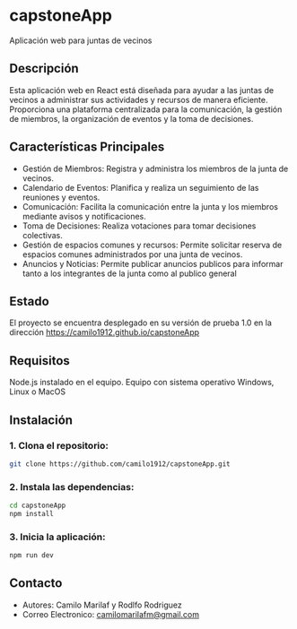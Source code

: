 # capstoneApp
Aplicación web para juntas de vecinos

## Descripción

Esta aplicación web en React está diseñada para ayudar a las juntas de vecinos a administrar sus actividades y recursos de manera eficiente. Proporciona una plataforma centralizada para la comunicación, la gestión de miembros, la organización de eventos y la toma de decisiones.

## Características Principales

- Gestión de Miembros: Registra y administra los miembros de la junta de vecinos.
- Calendario de Eventos: Planifica y realiza un seguimiento de las reuniones y eventos.
- Comunicación: Facilita la comunicación entre la junta y los miembros mediante avisos y notificaciones.
- Toma de Decisiones: Realiza votaciones para tomar decisiones colectivas.
- Gestión de espacios comunes y recursos: Permite solicitar reserva de espacios comunes administrados por una junta de vecinos.
- Anuncios y Noticias: Permite publicar anuncios publicos para informar tanto a los integrantes de la junta como al publico general

## Estado

El proyecto se encuentra desplegado en su versión de prueba 1.0 en la dirección https://camilo1912.github.io/capstoneApp

## Requisitos

Node.js instalado en el equipo.
Equipo con sistema operativo Windows, Linux o MacOS

## Instalación

### 1. Clona el repositorio:

```bash
git clone https://github.com/camilo1912/capstoneApp.git
```

### 2. Instala las dependencias:

```bash
cd capstoneApp
npm install
```

### 3. Inicia la aplicación:

```bash
npm run dev
```

## Contacto

* Autores: Camilo Marilaf y Rodlfo Rodriguez
* Correo Electronico: camilomarilafm@gmail.com
